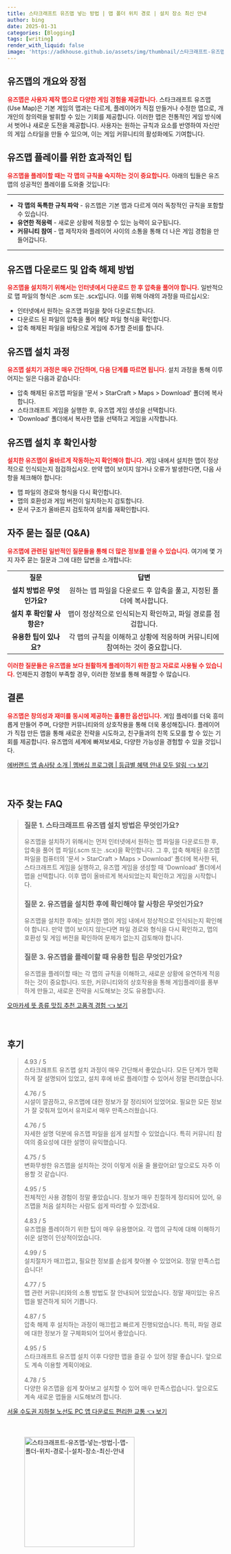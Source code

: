 ```yaml
---
title: 스타크래프트 유즈맵 넣는 방법 | 맵 폴더 위치 경로 | 설치 장소 최신 안내
author: bing
date: 2025-01-31
categories: [Blogging]
tags: [writing]
render_with_liquid: false
image: 'https://adkhouse.github.io/assets/img/thumbnail/스타크래프트-유즈맵-넣는-방법-|-맵-폴더-위치-경로-|-설치-장소-최신-안내.webp'
---
```



<h2 id='유즈맵_소개'>유즈맵의 개요와 장점</h2>

<p><b><span style="color: #ee2323;">유즈맵은 사용자 제작 맵으로 다양한 게임 경험을 제공합니다.</span></b> 스타크래프트 유즈맵(Use Map)은 기본 게임의 맵과는 다르게, 플레이어가 직접 만들거나 수정한 맵으로, 개개인의 창의력을 발휘할 수 있는 기회를 제공합니다. 이러한 맵은 전통적인 게임 방식에서 벗어나 새로운 도전을 제공합니다. 사용자는 원하는 규칙과 요소를 반영하여 자신만의 게임 스타일을 만들 수 있으며, 이는 게임 커뮤니티의 활성화에도 기여합니다.</p>

<h2 id='유즈맵_플레이_팁'>유즈맵 플레이를 위한 효과적인 팁</h2>

<p><b><span style="color: #ee2323;">유즈맵을 플레이할 때는 각 맵의 규칙을 숙지하는 것이 중요합니다.</span></b> 아래의 팁들은 유즈맵의 성공적인 플레이를 도와줄 것입니다:</p>

<hr />

<ul>
    <li><b>각 맵의 독특한 규칙 파악</b> - 유즈맵은 기본 맵과 다르게 여러 독창적인 규칙을 포함할 수 있습니다.</li>
    <li><b>유연한 적응력</b> - 새로운 상황에 적응할 수 있는 능력이 요구됩니다.</li>
    <li><b>커뮤니티 참여</b> - 맵 제작자와 플레이어 사이의 소통을 통해 더 나은 게임 경험을 만들어갑니다.</li>
</ul>

<hr />

<h2 id='유즈맵_다운로드_방법'>유즈맵 다운로드 및 압축 해제 방법</h2>

<p><b><span style="color: #ee2323;">유즈맵을 설치하기 위해서는 인터넷에서 다운로드 한 후 압축을 풀어야 합니다.</span></b> 일반적으로 맵 파일의 형식은 .scm 또는 .scx입니다. 이를 위해 아래의 과정을 따르십시오:</p>

<ul>
    <li>인터넷에서 원하는 유즈맵 파일을 찾아 다운로드합니다.</li>
    <li>다운로드 된 파일의 압축을 풀어 해당 파일 형식을 확인합니다.</li>
    <li>압축 해제된 파일을 바탕으로 게임에 추가할 준비를 합니다.</li>
</ul>

<h2 id='유즈맵_설치_과정'>유즈맵 설치 과정</h2>

<p><b><span style="color: #ee2323;">유즈맵 설치기 과정은 매우 간단하며, 다음 단계를 따르면 됩니다.</span></b> 설치 과정을 통해 이루어지는 일은 다음과 같습니다:</p>

<ul>
    <li>압축 해제된 유즈맵 파일을 '문서 > StarCraft > Maps > Download' 폴더에 복사합니다.</li>
    <li>스타크래프트 게임을 실행한 후, 유즈맵 게임 생성을 선택합니다.</li>
    <li>'Download' 폴더에서 복사한 맵을 선택하고 게임을 시작합니다.</li>
</ul>

<h2 id='유즈맵_설치_후_확인사항'>유즈맵 설치 후 확인사항</h2>

<p><b><span style="color: #ee2323;">설치한 유즈맵이 올바르게 작동하는지 확인해야 합니다.</span></b> 게임 내에서 설치한 맵이 정상적으로 인식되는지 점검하십시오. 만약 맵이 보이지 않거나 오류가 발생한다면, 다음 사항을 체크해야 합니다:</p>

<ul>
    <li>맵 파일의 경로와 형식을 다시 확인합니다.</li>
    <li>맵의 호환성과 게임 버전이 일치하는지 검토합니다.</li>
    <li>문서 구조가 올바른지 검토하여 설치를 재확인합니다.</li>
</ul>

<h2 id='자주_묻는_질문'>자주 묻는 질문 (Q&A)</h2>

<p><b><span style="color: #ee2323;">유즈맵에 관련된 일반적인 질문들을 통해 더 많은 정보를 얻을 수 있습니다.</span></b> 여기에 몇 가지 자주 묻는 질문과 그에 대한 답변을 소개합니다:</p>

<table>
    <tr>
        <td style="text-align: center; height: 17px;"><b>질문</b></td>
        <td style="text-align: center; height: 17px;"><b>답변</b></td>
    </tr>
    <tr>
        <td style="text-align: center; height: 17px;"><b>설치 방법은 무엇인가요?</b></td>
        <td style="text-align: center; height: 17px;">원하는 맵 파일을 다운로드 후 압축을 풀고, 지정된 폴더에 복사합니다.</td>
    </tr>
    <tr>
        <td style="text-align: center; height: 17px;"><b>설치 후 확인할 사항은?</b></td>
        <td style="text-align: center; height: 17px;">맵이 정상적으로 인식되는지 확인하고, 파일 경로를 점검합니다.</td>
    </tr>
    <tr>
        <td style="text-align: center; height: 17px;"><b>유용한 팁이 있나요?</b></td>
        <td style="text-align: center; height: 17px;">각 맵의 규칙을 이해하고 상황에 적응하며 커뮤니티에 참여하는 것이 중요합니다.</td>
    </tr>
</table>

<p><b><span style="color: #ee2323;">이러한 질문들은 유즈맵을 보다 원활하게 플레이하기 위한 참고 자료로 사용될 수 있습니다.</span></b> 언제든지 경험이 부족할 경우, 이러한 정보를 통해 해결할 수 많습니다.</p>

<h2 id='결론'>결론</h2>

<p><b><span style="color: #ee2323;">유즈맵은 창의성과 재미를 동시에 제공하는 훌륭한 옵션입니다.</span></b> 게임 플레이를 더욱 흥미롭게 만들어 주며, 다양한 커뮤니티와의 상호작용을 통해 더욱 풍성해집니다. 플레이어가 직접 만든 맵을 통해 새로운 전략을 시도하고, 친구들과의 친목 도모를 할 수 있는 기회를 제공합니다. 유즈맵의 세계에 빠져보세요, 다양한 가능성을 경험할 수 있을 것입니다.</p>


<p><a class="click-button" title="에버랜드 앱 솜사탕 소개 | 멤버십 프로그램 | 등급별 혜택 안내 모두 알림" href="https://adkhouse.github.io/posts/%EC%97%90%EB%B2%84%EB%9E%9C%EB%93%9C-%EC%95%B1-%EC%86%9C%EC%82%AC%ED%83%95-%EC%86%8C%EA%B0%9C-%EB%A9%A4%EB%B2%84%EC%8B%AD-%ED%94%84%EB%A1%9C%EA%B7%B8%EB%9E%A8-%EB%93%B1%EA%B8%89%EB%B3%84-%ED%98%9C%ED%83%9D-%EC%95%88%EB%82%B4-%EB%AA%A8%EB%91%90-%EC%95%8C%EB%A6%BC/" rel="dofollow">에버랜드 앱 솜사탕 소개 | 멤버십 프로그램 | 등급별 혜택 안내 모두 알림 👈 보기</a></p><br>
<h2 id='자주_찾는_FAQ'>자주 찾는 FAQ</h2>
<div itemscope="" itemtype="https://schema.org/FAQPage"> 
<blockquote> 
<div itemscope="" itemprop="mainEntity" itemtype="https://schema.org/Question"> 
<h3 itemprop="name">질문 1. 스타크래프트 유즈맵 설치 방법은 무엇인가요?</h3> 
<div itemscope="" itemprop="acceptedAnswer" itemtype="https://schema.org/Answer"> 
<span itemprop="text"> 
<p>유즈맵을 설치하기 위해서는 먼저 인터넷에서 원하는 맵 파일을 다운로드한 후, 압축을 풀어 맵 파일(.scm 또는 .scx)을 확인합니다. 그 후, 압축 해제된 유즈맵 파일을 컴퓨터의 '문서 > StarCraft > Maps > Download' 폴더에 복사한 뒤, 스타크래프트 게임을 실행하고, 유즈맵 게임을 생성할 때 'Download' 폴더에서 맵을 선택합니다. 이후 맵이 올바르게 복사되었는지 확인하고 게임을 시작합니다.</p> 
</span> 
</div> 
</div> 

<div itemscope="" itemprop="mainEntity" itemtype="https://schema.org/Question"> 
<h3 itemprop="name">질문 2. 유즈맵을 설치한 후에 확인해야 할 사항은 무엇인가요?</h3> 
<div itemscope="" itemprop="acceptedAnswer" itemtype="https://schema.org/Answer"> 
<span itemprop="text"> 
<p>유즈맵을 설치한 후에는 설치한 맵이 게임 내에서 정상적으로 인식되는지 확인해야 합니다. 만약 맵이 보이지 않는다면 파일 경로와 형식을 다시 확인하고, 맵의 호환성 및 게임 버전을 확인하여 문제가 없는지 검토해야 합니다.</p> 
</span> 
</div> 
</div> 

<div itemscope="" itemprop="mainEntity" itemtype="https://schema.org/Question"> 
<h3 itemprop="name">질문 3. 유즈맵을 플레이할 때 유용한 팁은 무엇인가요?</h3> 
<div itemscope="" itemprop="acceptedAnswer" itemtype="https://schema.org/Answer"> 
<span itemprop="text"> 
<p>유즈맵을 플레이할 때는 각 맵의 규칙을 이해하고, 새로운 상황에 유연하게 적응하는 것이 중요합니다. 또한, 커뮤니티와의 상호작용을 통해 게임플레이를 풍부하게 만들고, 새로운 전략을 시도해보는 것도 유용합니다.</p> 
</span> 
</div> 
</div> 
</blockquote> 
</div>
<p><a class="click-button" title="오마카세 뜻 종류 맛집 추천 고품격 경험" href="https://adkhouse.github.io/posts/%EC%98%A4%EB%A7%88%EC%B9%B4%EC%84%B8-%EB%9C%BB-%EC%A2%85%EB%A5%98-%EB%A7%9B%EC%A7%91-%EC%B6%94%EC%B2%9C-%EA%B3%A0%ED%92%88%EA%B2%A9-%EA%B2%BD%ED%97%98/" rel="dofollow">오마카세 뜻 종류 맛집 추천 고품격 경험 👈 보기</a></p><br>
<h2 id='후기'>후기</h2>
<div itemscope itemtype="https://schema.org/Product">
  <blockquote>
  <div itemprop="review" itemscope itemtype="https://schema.org/Review">
      <div itemprop="reviewRating" itemscope itemtype="https://schema.org/Rating"> <span itemprop="ratingValue">4.93</span> / <span itemprop="bestRating">5</span> </div>
      <span itemprop="reviewBody">스타크래프트 유즈맵 설치 과정이 매우 간단해서 좋았습니다. 모든 단계가 명확하게 잘 설명되어 있었고, 설치 후에 바로 플레이할 수 있어서 정말 편리했습니다. </span>
  </div>
  <br>
  <div itemprop="review" itemscope itemtype="https://schema.org/Review">
      <div itemprop="reviewRating" itemscope itemtype="https://schema.org/Rating"> <span itemprop="ratingValue">4.76</span> / <span itemprop="bestRating">5</span> </div>
      <span itemprop="reviewBody">시설이 깔끔하고, 유즈맵에 대한 정보가 잘 정리되어 있었어요. 필요한 모든 정보가 잘 갖춰져 있어서 유저로서 매우 만족스러웠습니다.</span>
  </div>
  <br>
  <div itemprop="review" itemscope itemtype="https://schema.org/Review">
      <div itemprop="reviewRating" itemscope itemtype="https://schema.org/Rating"> <span itemprop="ratingValue">4.76</span> / <span itemprop="bestRating">5</span> </div>
      <span itemprop="reviewBody">자세한 설명 덕분에 유즈맵 파일을 쉽게 설치할 수 있었습니다. 특히 커뮤니티 참여의 중요성에 대한 설명이 유익했습니다.</span>
  </div>
  <br>
  <div itemprop="review" itemscope itemtype="https://schema.org/Review">
      <div itemprop="reviewRating" itemscope itemtype="https://schema.org/Rating"> <span itemprop="ratingValue">4.75</span> / <span itemprop="bestRating">5</span> </div>
      <span itemprop="reviewBody">변화무쌍한 유즈맵을 설치하는 것이 이렇게 쉬울 줄 몰랐어요! 앞으로도 자주 이용할 것 같습니다. </span>
  </div>
  <br>
  <div itemprop="review" itemscope itemtype="https://schema.org/Review">
      <div itemprop="reviewRating" itemscope itemtype="https://schema.org/Rating"> <span itemprop="ratingValue">4.95</span> / <span itemprop="bestRating">5</span> </div>
      <span itemprop="reviewBody">전체적인 사용 경험이 정말 좋았습니다. 정보가 매우 친절하게 정리되어 있어, 유즈맵을 처음 설치하는 사람도 쉽게 따라할 수 있겠네요.</span>
  </div>
  <br>
  <div itemprop="review" itemscope itemtype="https://schema.org/Review">
      <div itemprop="reviewRating" itemscope itemtype="https://schema.org/Rating"> <span itemprop="ratingValue">4.83</span> / <span itemprop="bestRating">5</span> </div>
      <span itemprop="reviewBody">유즈맵을 플레이하기 위한 팁이 매우 유용했어요. 각 맵의 규칙에 대해 이해하기 쉬운 설명이 인상적이었습니다.</span>
  </div>
  <br>
  <div itemprop="review" itemscope itemtype="https://schema.org/Review">
      <div itemprop="reviewRating" itemscope itemtype="https://schema.org/Rating"> <span itemprop="ratingValue">4.99</span> / <span itemprop="bestRating">5</span> </div>
      <span itemprop="reviewBody">설치절차가 매끄럽고, 필요한 정보를 손쉽게 찾아볼 수 있었어요. 정말 만족스럽습니다!</span>
  </div>
  <br>
  <div itemprop="review" itemscope itemtype="https://schema.org/Review">
      <div itemprop="reviewRating" itemscope itemtype="https://schema.org/Rating"> <span itemprop="ratingValue">4.77</span> / <span itemprop="bestRating">5</span> </div>
      <span itemprop="reviewBody">맵 관련 커뮤니티와의 소통 방법도 잘 안내되어 있었습니다. 정말 재미있는 유즈맵을 발견하게 되어 기쁩니다.</span>
  </div>
  <br>
  <div itemprop="review" itemscope itemtype="https://schema.org/Review">
      <div itemprop="reviewRating" itemscope itemtype="https://schema.org/Rating"> <span itemprop="ratingValue">4.87</span> / <span itemprop="bestRating">5</span> </div>
      <span itemprop="reviewBody">압축 해제 후 설치하는 과정이 매끄럽고 빠르게 진행되었습니다. 특히, 파일 경로에 대한 정보가 잘 구체화되어 있어서 좋았습니다.</span>
  </div>
  <br>
  <div itemprop="review" itemscope itemtype="https://schema.org/Review">
      <div itemprop="reviewRating" itemscope itemtype="https://schema.org/Rating"> <span itemprop="ratingValue">4.95</span> / <span itemprop="bestRating">5</span> </div>
      <span itemprop="reviewBody">스타크래프트 유즈맵 설치 이후 다양한 맵을 즐길 수 있어 정말 좋습니다. 앞으로도 계속 이용할 계획이에요.</span>
  </div>
  <br>
  <div itemprop="review" itemscope itemtype="https://schema.org/Review">
      <div itemprop="reviewRating" itemscope itemtype="https://schema.org/Rating"> <span itemprop="ratingValue">4.78</span> / <span itemprop="bestRating">5</span> </div>
      <span itemprop="reviewBody">다양한 유즈맵을 쉽게 찾아보고 설치할 수 있어 매우 만족스럽습니다. 앞으로도 계속 새로운 맵들을 시도해보려 합니다.</span>
  </div>
  </blockquote>
</div>
<p><a class="click-button" title="서울 수도권 지하철 노선도 PC 앱 다운로드 편리한 교통" href="https://adkhouse.github.io/posts/%EC%84%9C%EC%9A%B8-%EC%88%98%EB%8F%84%EA%B6%8C-%EC%A7%80%ED%95%98%EC%B2%A0-%EB%85%B8%EC%84%A0%EB%8F%84-PC-%EC%95%B1-%EB%8B%A4%EC%9A%B4%EB%A1%9C%EB%93%9C-%ED%8E%B8%EB%A6%AC%ED%95%9C-%EA%B5%90%ED%86%B5/" rel="dofollow">서울 수도권 지하철 노선도 PC 앱 다운로드 편리한 교통 👈 보기</a></p><br>
<figure class="image"><img src="https://adkhouse.github.io/assets/img/thumbnail/스타크래프트-유즈맵-넣는-방법-|-맵-폴더-위치-경로-|-설치-장소-최신-안내.webp" alt="스타크래프트-유즈맵-넣는-방법-|-맵-폴더-위치-경로-|-설치-장소-최신-안내" width="256" height="256"></figure>